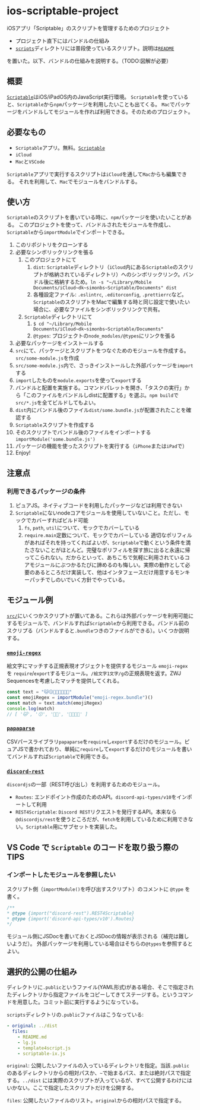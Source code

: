 # ios-scriptable-project

iOSアプリ「Scriptable」のスクリプトを管理するためのプロジェクト

* プロジェクト直下にはバンドルの仕組み
* [`scripts`](scripts)ディレクトリには普段使っているスクリプト。説明は[`README`](src/README.md)

を置いた。以下、バンドルの仕組みを説明する。（TODO:図解が必要） <!-- TODO プロジェクト構造の図解 -->

## 概要

[`Scriptable`](https://scriptable.app/)はiOS/iPadOS内のJavaScript実行環境。
`Scriptable`を使っていると、`Scriptable`から`npm`パッケージを利用したいことも出てくる。
`Mac`でパッケージをバンドルしてモジュールを作れば利用できる。そのためのプロジェクト。

## 必要なもの

* `Scriptable`アプリ。無料。[`Scriptable`](https://apps.apple.com/jp/app/scriptable/id1405459188)
* `iCloud`
* `Mac`と`VSCode`

`Scriptable`アプリで実行するスクリプトは`iCloud`を通して`Mac`からも編集できる。
それを利用して、`Mac`でモジュールをバンドルする。

## 使い方

`Scriptable`のスクリプトを書いている時に、`npm`パッケージを使いたいことがある。
このプロジェクトを使って、バンドルされたモジュールを作成し、`Scriptable`から`importModule`でインポートできる。

1. このリポジトリをクローンする
2. 必要なシンボリックリンクを張る
   1. このプロジェクトにて
      1. `dist`: `Scriptable`ディレクトリ（`iCloud`内にある`Scriptable`のスクリプトが格納されているディレクトリ）へのシンボリックリンク。バンドル後に格納するため。`ln -s "~/Library/Mobile Documents/iCloud~dk~simonbs~Scriptable/Documents" dist`
      2. 各種設定ファイル: `.eslintrc`, `.editorconfig`, `.prettierrc`など。`Scriptable`のスクリプトをMacで編集する時と同じ設定で使いたい場合に、必要なファイルをシンボリックリンクで共有。
   2. `Scriptable`ディレクトリにて
      1. `$ cd "~/Library/Mobile Documents/iCloud~dk~simonbs~Scriptable/Documents"`
      2. `@types`: プロジェクトの`node_modules/@types`にリンクを張る
3. 必要なパッケージをインストールする
4. `src`にて、パッケージとスクリプトをつなぐためのモジュールを作成する。`src/some-module.js`を作成
5. `src/some-module.js`内で、さっきインストールした外部パッケージを`import`する
6. `import`したものを`module.exports`を使って`export`する
7. バンドルと配置を実施する。コマンドパレットを開き、「タスクの実行」から「このファイルをバンドルしdistに配置する」を選ぶ。`npm build`で`src/*.js`を全てビルドしてもよい。
8. `dist`内にバンドル後のファイル`dist/some.bundle.js`が配置されたことを確認する
9. `Scriptable`スクリプトを作成する
10. そのスクリプトでバンドル後のファイルをインポートする `importModule('some.bundle.js')`
11. パッケージの機能を使ったスクリプトを実行する（`iPhone`または`iPad`で）
12. Enjoy!

## 注意点

### 利用できるパッケージの条件

1. ピュアJS。ネイティブコードを利用したパッケージなどは利用できない
2. `Scriptable`にないnodeコアモジュールを使用していないこと。ただし、モックでカバーすればビルド可能
   1. `fs`, `path`, `util`について、モックでカバーしている
   2. `require.main`定数について、モックでカバーしている
適切なポリフィルがあればそれを持ってくればよいが、`Scriptable`で動くという条件を満たさないことがほとんど。完璧なポリフィルを探す旅に出ると永遠に帰ってこられない。だからといって、あちこちで気軽に利用されているコアモジュールにぶつかるたびに諦めるのも悔しい。実際の動作として必要のあるところだけ実装して、他はインタフェースだけ用意するモンキーパッチでしのいでいく方針でやっている。

## モジュール例

[`src/`](src/)にいくつかスクリプトが置いてある。これらは外部パッケージを利用可能にするモジュールで、バンドルすれば`Scriptable`から利用できる。バンドル前のスクリプる（バンドルすると`.bundle`つきのファイルができる）。いくつか説明する。

### [`emoji-regex`](src/emoji-regex.js)

絵文字にマッチする正規表現オブジェクトを提供するモジュール `emoji-regex` を `require`/`export`するモジュール。`/絵文字1文字/g`の正規表現を返す。ZWJ Sequencesを考慮したマッチを提供してくれる。

```JavaScript
const text = "🐱😗👩‍💻👨‍👨‍👦‍👦"
const emojiRegex = importModule("emoji-regex.bundle")()
const match = text.match(emojiRegex)
console.log(match)
// [ '🐱', '😗', '👩‍💻', '👨‍👨‍👦‍👦' ]
```

### [`papaparse`](src/papaparse.js)

CSVパースライブラリ`papaparse`を`require`し`export`するだけのモジュール。ピュアJSで書かれており、単純に`require`して`export`するだけのモジュールを書いてバンドルすれば`Scriptable`で利用できる。

### [`discord-rest`](src/discord-rest.js)

`discordjs`の一部（REST呼び出し）を利用するためのモジュール。

* `Routes`: エンドポイント作成のためのAPI。`discord-api-types/v10`をインポートして利用
* `REST4Scriptable`: `Discord REST`リクエストを発行するAPI。本来なら`@discordjs/rest`を使うところだが、`fetch`を利用しているために利用できない。`Scriptable`用にサブセットを実装した。

## VS Code で `Scriptable` のコードを取り扱う際のTIPS

### インポートしたモジュールを参照したい
スクリプト側（`importModule()`を呼び出すスクリプト）のコメントに `@type` を書く。

```JavaScript
/**
* @type {import("discord-rest").REST4Scriptable}
* @type {import('discord-api-types/v10').Routes}
*/
```

モジュール側にJSDocを書いておくとJSDocの情報が表示される（補完は難しいようだ）。
外部パッケージを利用している場合はそちらの`@types`を参照するとよい。

## 選択的公開の仕組み

ディレクトリに`.public`というファイル(YAML形式)がある場合、そこで指定されたディレクトリから指定ファイルをコピーしてきてステージする。というコマンドを用意した。コミット前に実行するようになっている。

`scripts`ディレクトリの`.public`ファイルはこうなっている:

```yaml
- original: ../dist
  files:
    - README.md
    - lg.js
    - template4script.js
    - scriptable-ix.js
```

`original`: 公開したいファイルの入っているディレクトリを指定。当該`.public`のあるディレクトリからの相対パスか、`~`で始まるパス、または絶対パスで指定する。`../dist` には実際のスクリプトが入っているが、すべて公開するわけにはいかない。ここで指定したスクリプトだけを公開する。

`files`: 公開したいファイルのリスト。`original`からの相対パスで指定する。
